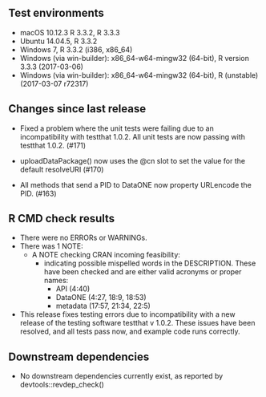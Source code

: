 ## Test environments

* macOS 10.12.3 R 3.3.2, R 3.3.3
* Ubuntu 14.04.5, R 3.3.2
* Windows 7, R 3.3.2 (i386, x86_64)
* Windows (via win-builder): x86_64-w64-mingw32 (64-bit), R version 3.3.3 (2017-03-06)
* Windows (via win-builder): x86_64-w64-mingw32 (64-bit), R (unstable) (2017-03-07 r72317)

## Changes since last release

* Fixed a problem where the unit tests were failing due to an incompatibility with 
  testthat 1.0.2. All unit tests are now passing with testthat 1.0.2. (#171)
  
* uploadDataPackage() now uses the @cn slot to set the value for
  the default resolveURI (#170)
  
* All methods that send a PID to DataONE now property URLencode
  the PID. (#163)

## R CMD check results

* There were no ERRORs or WARNINGs.
* There was 1 NOTE:
  - A NOTE checking CRAN incoming feasibility:
    - indicating possible mispelled words in the DESCRIPTION. These have been checked
      and are either valid acronyms or proper names:
      - API (4:40)
      - DataONE (4:27, 18:9, 18:53)
      - metadata (17:57, 21:34, 22:5)
* This release fixes testing errors due to incompatibility with a new release of the
  testing software testthat v 1.0.2. These issues have been resolved, and all tests pass
  now, and example code runs correctly.

## Downstream dependencies

* No downstream dependencies currently exist, as reported by devtools::revdep_check()
